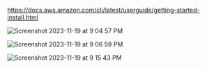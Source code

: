 https://docs.aws.amazon.com/cli/latest/userguide/getting-started-install.html


![Screenshot 2023-11-19 at 9 04 57 PM](https://github.com/AhilyaK/aws-docs/assets/26397706/c819e363-7331-44b0-b613-c3e37daa8817)


![Screenshot 2023-11-19 at 9 06 59 PM](https://github.com/AhilyaK/aws-docs/assets/26397706/28ee3e0c-f986-488a-a507-feeb9fa10884)


![Screenshot 2023-11-19 at 9 15 43 PM](https://github.com/AhilyaK/aws-docs/assets/26397706/5bf6b080-03ad-48cc-841b-474c03d8591a)


